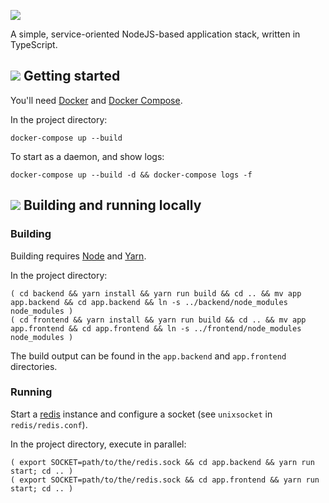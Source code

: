 ![](https://bitbucket.org/eti_pixel/pxserver/raw/b7b895f0f7f60c1c85aa350281cee358cd2ef8f9/assets/pxserver.png)

A simple, service-oriented NodeJS-based application stack, written in TypeScript.


## ![](https://raw.githubusercontent.com/google/material-design-icons/master/maps/1x_web/ic_directions_run_black_18dp.png) Getting started

You'll need [Docker](https://docs.docker.com/install/) and [Docker Compose](https://docs.docker.com/compose/install/).

In the project directory:
```
docker-compose up --build
```

To start as a daemon, and show logs:
```
docker-compose up --build -d && docker-compose logs -f
```

## ![](https://raw.githubusercontent.com/google/material-design-icons/master/action/1x_web/ic_build_black_18dp.png) Building and running locally

### Building

Building requires [Node](https://nodejs.org) and [Yarn](https://yarnpkg.com).

In the project directory:

```
( cd backend && yarn install && yarn run build && cd .. && mv app app.backend && cd app.backend && ln -s ../backend/node_modules node_modules )
( cd frontend && yarn install && yarn run build && cd .. && mv app app.frontend && cd app.frontend && ln -s ../frontend/node_modules node_modules )
```

The build output can be found in the `app.backend` and `app.frontend` directories.

### Running

Start a [redis](https://redis.io) instance and configure a socket (see `unixsocket` in `redis/redis.conf`).

In the project directory, execute in parallel:
```
( export SOCKET=path/to/the/redis.sock && cd app.backend && yarn run start; cd .. )
( export SOCKET=path/to/the/redis.sock && cd app.frontend && yarn run start; cd .. )
```